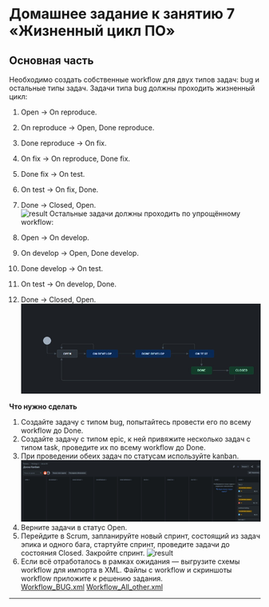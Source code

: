 # Домашнее задание к занятию 7 «Жизненный цикл ПО»

## Основная часть

Необходимо создать собственные workflow для двух типов задач: bug и остальные типы задач. Задачи типа bug должны проходить жизненный цикл:

1. Open -> On reproduce.
2. On reproduce -> Open, Done reproduce.
3. Done reproduce -> On fix.
4. On fix -> On reproduce, Done fix.
5. Done fix -> On test.
6. On test -> On fix, Done.
7. Done -> Closed, Open.  
![result](https://github.com/Rain-m-a-n/devops-netology/tree/master/Непрерывная%20разработка%20и%20интеграция/Home_Work_(9.1)/pics/bug.jpg)
Остальные задачи должны проходить по упрощённому workflow:

1. Open -> On develop.
2. On develop -> Open, Done develop.
3. Done develop -> On test.
4. On test -> On develop, Done.
5. Done -> Closed, Open.  
![result](https://github.com/Rain-m-a-n/devops-netology/blob/master/Непрерывная%20разработка%20и%20интеграция/Home_Work_(9.1)/pics/all.jpg)

**Что нужно сделать**

1. Создайте задачу с типом bug, попытайтесь провести его по всему workflow до Done. 
1. Создайте задачу с типом epic, к ней привяжите несколько задач с типом task, проведите их по всему workflow до Done. 
1. При проведении обеих задач по статусам используйте kanban. 
![result](https://github.com/Rain-m-a-n/devops-netology/blob/master/Непрерывная%20разработка%20и%20интеграция/Home_Work_(9.1)/pics/kanban.jpg)
2. Верните задачи в статус Open.
3. Перейдите в Scrum, запланируйте новый спринт, состоящий из задач эпика и одного бага, стартуйте спринт, проведите задачи до состояния Closed. Закройте спринт.
![result](https://github.com/Rain-m-a-n/devops-netology/bloob/master/Непрерывная%20разработка%20и%20интеграция/Home_Work_(9.1)/pics/sprint_end.jpg)
1. Если всё отработалось в рамках ожидания — выгрузите схемы workflow для импорта в XML. Файлы с workflow и скриншоты workflow приложите к решению задания.  
[Workflow_BUG.xml](https://github.com/Rain-m-a-n/devops-netology/blob/master/Непрерывная%20разработка%20и%20интеграция/Home_Work_(9.1)/files/netology.xml)    
[Workflow_All_other.xml](https://github.com/Rain-m-a-n/devops-netology/blob/master/Непрерывная%20разработка%20и%20интеграция/Home_Work_(9.1)/files/another.xml)    


---
